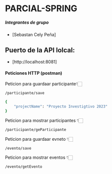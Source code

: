 # PARCIAL-SPRING

##### Integrantes de grupo
- [Sebastan Cely Peña]

## Puerto de la API lolcal:
  - [http://localhost:8081]

#### Peticiones HTTP (postman)
Peticion para guardaar participante👇🏻

```bash
/participante/save

{
	"projectName": "Proyecto Investigtivo 2023"
}
```
Peticion para mostrar participantes 👇🏻
```bash
/participante/geParticipante
```
Peticion para guardaar evneto 👇🏻

```bash
/evento/save
```
Peticion para mostrar eventos 👇🏻
```bash
/evento/getEvento
```
